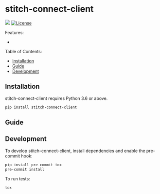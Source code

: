 # stitch-connect-client 

[![](https://img.shields.io/pypi/v/stitch-connect-client.svg)](https://pypi.org/pypi/stitch-connect-client/) [![License](https://img.shields.io/badge/License-BSD%203--Clause-blue.svg)](https://opensource.org/licenses/BSD-3-Clause)

<!-- Short description of the package -->

Features:

- <!-- list of features -->

Table of Contents:

- [Installation](#installation)
- [Guide](#guide)
- [Development](#development)

## Installation

stitch-connect-client requires Python 3.6 or above.

```bash
pip install stitch-connect-client
```

## Guide

<!-- Subsections explaining how to use the package -->

## Development

To develop stitch-connect-client, install dependencies and enable the pre-commit hook:

```bash
pip install pre-commit tox
pre-commit install
```

To run tests:

```bash
tox
```
